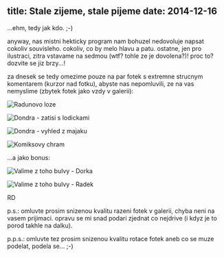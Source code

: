 title: Stale zijeme, stale pijeme
date: 2014-12-16
---

...ehm, tedy jak kdo. ;-)

anyway, nas mistni hekticky program nam bohuzel nedovoluje napsat cokoliv souvisleho. cokoliv, co by melo hlavu a patu. ostatne, jen pro ilustraci, zitra vstavame na sedmou (wtf? tohle ze je dovolena?)! proc to? dozvite se jiz brzy...!

za dnesek se tedy omezime pouze na par fotek s extremne strucnym komentarem (kurzor nad fotku), abyste nas nepomluvili, ze na vas nemyslime (zbytek fotek jako vzdy v galerii):

![Radunovo loze](/gallery/original/20141214_163027_image.jpg)

![Dondra - zatisi s lodickami](/gallery/original/20141216_173330_image.jpg)

![Dondra - vyhled z majaku](/gallery/original/20141216_173740_image.jpg)

![Komiksovy chram](/gallery/original/20141216_174016_image.jpg)

...a jako bonus:

![Valime z toho bulvy - Dorka](/gallery/original/20141216_173843_image.jpg)

![Valime z toho bulvy - Radek](/gallery/original/20141216_173842_image.jpg)

RD

p.s.: omluvte prosim snizenou kvalitu razeni fotek v galerii, chyba neni na vasem prijimaci. opravu se mi snad podari zjednat co nejdrive (i kdyz je to porod takhle na dalku).

p.p.s.: omluvte tez prosim snizenou kvalitu rotace fotek aneb co se muze podelat, podela se... ;-)
